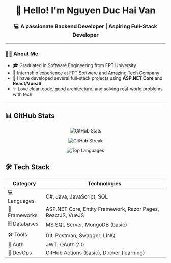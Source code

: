 <h1 align="center">👋 Hello! I'm Nguyen Duc Hai Van</h1>
<h3 align="center">💻 A passionate Backend Developer | Aspiring Full-Stack Developer</h3>



---

### 👨‍💻 About Me

- 🎓 Graduated in Software Engineering from FPT University  
- 💼 Internship experience at FPT Software and Amazing Tech Company  
- 🔭 I have developed several full-stack projects using **ASP.NET Core** and **React/VueJS**
- ✨ Love clean code, good architecture, and solving real-world problems with tech

---

## 📊 GitHub Stats

<p align="center">
  <img src="https://github-readme-stats.vercel.app/api?username=van-is-me&show_icons=true&theme=radical" alt="GitHub Stats" />
</p>

<p align="center">
  <img src="https://streak-stats.demolab.com?user=van-is-me&theme=radical" alt="GitHub Streak" />
</p>

<p align="center">
  <img src="https://github-readme-stats.vercel.app/api/top-langs/?username=van-is-me&layout=compact&theme=radical" alt="Top Languages" />
</p>

## 🛠️ Tech Stack

| Category       | Technologies                                                                 |
|----------------|-------------------------------------------------------------------------------|
| 💻 Languages    | C#, Java, JavaScript, SQL                                                    |
| 🧱 Frameworks   | ASP.NET Core, Entity Framework, Razor Pages, ReactJS, VueJS                 |
| 🗄️ Databases    | MS SQL Server, MongoDB (basic)                                               |
| 🛠️ Tools        | Git, Postman, Swagger, LINQ                                                  |
| 🔐 Auth        | JWT, OAuth 2.0                                                               |
| 🚀 DevOps      | GitHub Actions (basic), Docker (learning)                                   |
